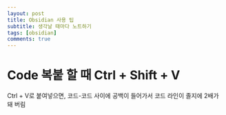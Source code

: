 ```yaml
---
layout: post
title: Obsidian 사용 팁
subtitle: 생각날 때마다 노트하기
tags: [obsidian]
comments: true
---
```

# Code 복붙 할 때 Ctrl + Shift + V 

Ctrl + V로 붙여넣으면, 코드-코드 사이에 공백이 들어가서 코드 라인이 졸지에 2배가 돼 버림